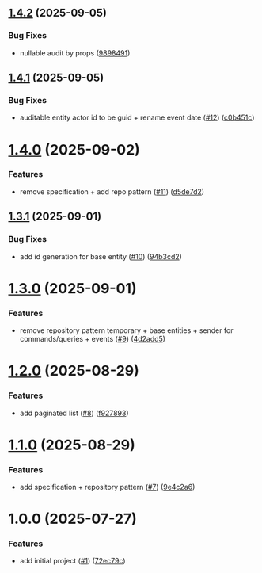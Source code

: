 ## [1.4.2](https://github.com/gabbium/dotnet-cleanarch/compare/v1.4.1...v1.4.2) (2025-09-05)


### Bug Fixes

* nullable audit by props ([9898491](https://github.com/gabbium/dotnet-cleanarch/commit/98984918d3579f2cf3dc7a5b36d362abc6314bde))

## [1.4.1](https://github.com/gabbium/dotnet-cleanarch/compare/v1.4.0...v1.4.1) (2025-09-05)


### Bug Fixes

* auditable entity actor id to be guid + rename event date ([#12](https://github.com/gabbium/dotnet-cleanarch/issues/12)) ([c0b451c](https://github.com/gabbium/dotnet-cleanarch/commit/c0b451c91e1efdf5ecd0e68fc86891af2aa706de))

# [1.4.0](https://github.com/gabbium/dotnet-cleanarch/compare/v1.3.1...v1.4.0) (2025-09-02)


### Features

* remove specification + add repo pattern ([#11](https://github.com/gabbium/dotnet-cleanarch/issues/11)) ([d5de7d2](https://github.com/gabbium/dotnet-cleanarch/commit/d5de7d291761e2e62deb1b10325f2071739c233d))

## [1.3.1](https://github.com/gabbium/dotnet-cleanarch/compare/v1.3.0...v1.3.1) (2025-09-01)


### Bug Fixes

* add id generation for base entity ([#10](https://github.com/gabbium/dotnet-cleanarch/issues/10)) ([94b3cd2](https://github.com/gabbium/dotnet-cleanarch/commit/94b3cd2b5955ce9c4afbf7a9b4ee70df903e9d6d))

# [1.3.0](https://github.com/gabbium/dotnet-cleanarch/compare/v1.2.0...v1.3.0) (2025-09-01)


### Features

* remove repository pattern temporary + base entities + sender for commands/queries + events ([#9](https://github.com/gabbium/dotnet-cleanarch/issues/9)) ([4d2add5](https://github.com/gabbium/dotnet-cleanarch/commit/4d2add59274b48b0e5183469a450ea4c9eb0fa8b))

# [1.2.0](https://github.com/gabbium/dotnet-cleanarch/compare/v1.1.0...v1.2.0) (2025-08-29)


### Features

* add paginated list ([#8](https://github.com/gabbium/dotnet-cleanarch/issues/8)) ([f927893](https://github.com/gabbium/dotnet-cleanarch/commit/f927893bb81d8aa1cc7f489825c55dbc430915e8))

# [1.1.0](https://github.com/gabbium/dotnet-cleanarch/compare/v1.0.0...v1.1.0) (2025-08-29)


### Features

* add specification + repository pattern ([#7](https://github.com/gabbium/dotnet-cleanarch/issues/7)) ([9e4c2a6](https://github.com/gabbium/dotnet-cleanarch/commit/9e4c2a6957a33a71da6a95e67bd28606173c5871))

# 1.0.0 (2025-07-27)


### Features

* add initial project ([#1](https://github.com/gabbium/dotnet-cleanarch/issues/1)) ([72ec79c](https://github.com/gabbium/dotnet-cleanarch/commit/72ec79cc0d2b9c7c6aca217979fb1fcf0d3d41f3))
